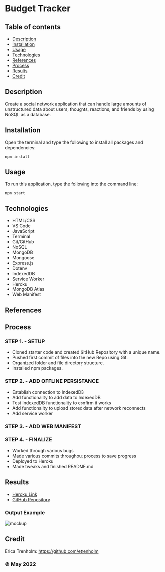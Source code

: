 # Budget Tracker

## Table of contents
* [Description](#description)
* [Installation](#installation)
* [Usage](#usage)
* [Technologies](#technologies)
* [References](#references)
* [Process](#process)
* [Results](#results)
* [Credit](#credit)

## Description
Create a social network application that can handle large amounts of unstructured data about users, thoughts, reactions, and friends by using NoSQL as a database.

## Installation
Open the terminal and type the following to install all packages and dependencies:
```
npm install
```

## Usage
To run this application, type the following into the command line:

```
npm start
``` 

## Technologies
* HTML/CSS
* VS Code
* JavaScript
* Terminal
* Git/GitHub
* NoSQL
* MongoDB
* Mongoose
* Express.js
* Dotenv
* IndexedDB
* Service Worker
* Heroku
* MongoDB Atlas
* Web Manifest

## References

## Process
### STEP 1. - SETUP
* Cloned starter code and created GitHub Repository with a unique name.
* Pushed first commit of files into the new Repo using Git.
* Organized folder and file directory structure.
* Installed npm packages.

### STEP 2. - ADD OFFLINE PERSISTANCE
* Establish connection to IndexedDB
* Add functionality to add data to IndexedDB
* Test IndexedDB functionality to confirm it works
* Add functionality to upload stored data after network reconnects
* Add service worker


### STEP 3. - ADD WEB MANIFEST


### STEP 4. - FINALIZE
* Worked through various bugs
* Made various commits throughout process to save progress
* Deployed to Heroku
* Made tweaks and finished README.md

## Results
* [Heroku Link]()
* [GitHub Repository](https://github.com/etrenholm/budget-tracker)

### Output Example
![mockup]()

## Credit
Erica Trenholm: https://github.com/etrenholm

### ©️ May 2022